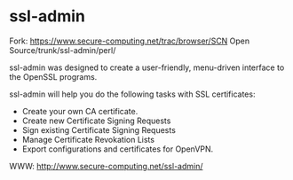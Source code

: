 ssl-admin
=========

Fork: https://www.secure-computing.net/trac/browser/SCN Open Source/trunk/ssl-admin/perl/ 

ssl-admin was designed to create a user-friendly, menu-driven interface
to the OpenSSL programs.

ssl-admin will help you do the following tasks with SSL certificates:
  * Create your own CA certificate.
  * Create new Certificate Signing Requests
  * Sign existing Certificate Signing Requests
  * Manage Certificate Revokation Lists
  * Export configurations and certificates for OpenVPN.

WWW: http://www.secure-computing.net/ssl-admin/
